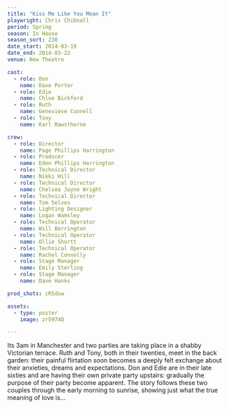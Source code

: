 ```yaml
---
title: "Kiss Me Like You Mean It"
playwright: Chris Chibnall
period: Spring
season: In House
season_sort: 230
date_start: 2014-03-19
date_end: 2014-03-22
venue: New Theatre

cast:
  - role: Don
    name: Dave Porter
  - role: Edie
    name: Chloe Bickford
  - role: Ruth
    name: Genevieve Cunnell
  - role: Tony
    name: Karl Rawsthorne

crew:
  - role: Director
    name: Page Phillips Harrington
  - role: Producer
    name: Eden Phillips Harrington
  - role: Technical Director
    name: Nikki Hill
  - role: Technical Director
    name: Chelsea Jayne Wright
  - role: Technical Director
    name: Tom Selves
  - role: Lighting Designer
    name: Logan Wamsley
  - role: Technical Operator
    name: Will Berrington
  - role: Technical Operator
    name: Ollie Shortt
  - role: Technical Operator
    name: Rachel Connolly
  - role: Stage Manager
    name: Emily Sterling
  - role: Stage Manager
    name: Dave Hanks

prod_shots: cR5dxw

assets:
  - type: poster
    image: zr5974Q

---
```


Its 3am in Manchester and two parties are taking place in a shabby Victorian terrace. Ruth and Tony, both in their twenties, meet in the back garden: their painful flirtation soon becomes a deeply felt exchange about their anxieties, dreams and expectations. Don and Edie are in their late sixties and are having their own private party upstairs: gradually the purpose of their party become apparent. The story follows these two couples through the early morning to sunrise, showing just what the true meaning of love is...
